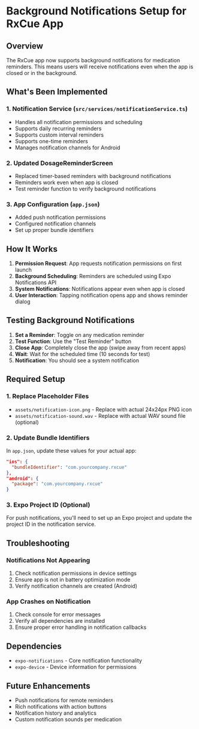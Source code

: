 # Background Notifications Setup for RxCue App

## Overview
The RxCue app now supports background notifications for medication reminders. This means users will receive notifications even when the app is closed or in the background.

## What's Been Implemented

### 1. Notification Service (`src/services/notificationService.ts`)
- Handles all notification permissions and scheduling
- Supports daily recurring reminders
- Supports custom interval reminders
- Supports one-time reminders
- Manages notification channels for Android

### 2. Updated DosageReminderScreen
- Replaced timer-based reminders with background notifications
- Reminders work even when app is closed
- Test reminder function to verify background notifications

### 3. App Configuration (`app.json`)
- Added push notification permissions
- Configured notification channels
- Set up proper bundle identifiers

## How It Works

1. **Permission Request**: App requests notification permissions on first launch
2. **Background Scheduling**: Reminders are scheduled using Expo Notifications API
3. **System Notifications**: Notifications appear even when app is closed
4. **User Interaction**: Tapping notification opens app and shows reminder dialog

## Testing Background Notifications

1. **Set a Reminder**: Toggle on any medication reminder
2. **Test Function**: Use the "Test Reminder" button
3. **Close App**: Completely close the app (swipe away from recent apps)
4. **Wait**: Wait for the scheduled time (10 seconds for test)
5. **Notification**: You should see a system notification

## Required Setup

### 1. Replace Placeholder Files
- `assets/notification-icon.png` - Replace with actual 24x24px PNG icon
- `assets/notification-sound.wav` - Replace with actual WAV sound file (optional)

### 2. Update Bundle Identifiers
In `app.json`, update these values for your actual app:
```json
"ios": {
  "bundleIdentifier": "com.yourcompany.rxcue"
},
"android": {
  "package": "com.yourcompany.rxcue"
}
```

### 3. Expo Project ID (Optional)
For push notifications, you'll need to set up an Expo project and update the project ID in the notification service.

## Troubleshooting

### Notifications Not Appearing
1. Check notification permissions in device settings
2. Ensure app is not in battery optimization mode
3. Verify notification channels are created (Android)

### App Crashes on Notification
1. Check console for error messages
2. Verify all dependencies are installed
3. Ensure proper error handling in notification callbacks

## Dependencies
- `expo-notifications` - Core notification functionality
- `expo-device` - Device information for permissions

## Future Enhancements
- Push notifications for remote reminders
- Rich notifications with action buttons
- Notification history and analytics
- Custom notification sounds per medication

